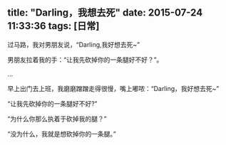 title: "Darling，我想去死"
date: 2015-07-24 11:33:36
tags: [日常]
---

过马路，我对男朋友说，“Darling,我好想去死~”

男朋友拉着我的手：“让我先砍掉你的一条腿好不好？”。

...

早上出门去上班，我磨磨蹭蹭走得很慢，嘴上嘟哝：“Darling，我好想去死~”

“让我先砍掉你的一条腿好不好?”

“为什么你那么执着于砍掉我的腿？”

“没为什么，我就是想砍掉你的一条腿。”

